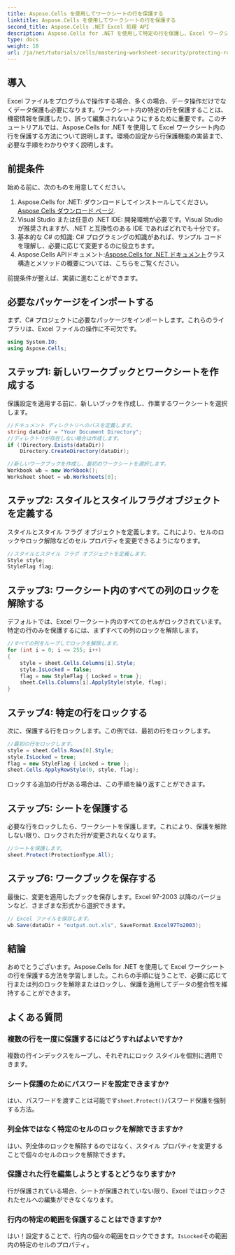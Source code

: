 ```yaml
---
title: Aspose.Cells を使用してワークシートの行を保護する
linktitle: Aspose.Cells を使用してワークシートの行を保護する
second_title: Aspose.Cells .NET Excel 処理 API
description: Aspose.Cells for .NET を使用して特定の行を保護し、Excel ワークシート内の機密情報を保護する方法を学びます。この包括的なチュートリアルでは、環境の設定からすべてをカバーしています。
type: docs
weight: 18
url: /ja/net/tutorials/cells/mastering-worksheet-security/protecting-rows/
---
```

## 導入

Excel ファイルをプログラムで操作する場合、多くの場合、データ操作だけでなくデータ保護も必要になります。ワークシート内の特定の行を保護することは、機密情報を保護したり、誤って編集されないようにするために重要です。このチュートリアルでは、Aspose.Cells for .NET を使用して Excel ワークシート内の行を保護する方法について説明します。環境の設定から行保護機能の実装まで、必要な手順をわかりやすく説明します。

## 前提条件
始める前に、次のものを用意してください。

1.  Aspose.Cells for .NET: ダウンロードしてインストールしてください。[Aspose Cells ダウンロード ページ](https://releases.aspose.com/cells/net/).
2. Visual Studio または任意の .NET IDE: 開発環境が必要です。Visual Studio が推奨されますが、.NET と互換性のある IDE であればどれでも十分です。
3. 基本的な C# の知識: C# プログラミングの知識があれば、サンプル コードを理解し、必要に応じて変更するのに役立ちます。
4.  Aspose.Cells APIドキュメント:[Aspose.Cells for .NET ドキュメント](https://reference.aspose.com/cells/net/)クラス構造とメソッドの概要については、こちらをご覧ください。

前提条件が整えば、実装に進むことができます。

## 必要なパッケージをインポートする
まず、C# プロジェクトに必要なパッケージをインポートします。これらのライブラリは、Excel ファイルの操作に不可欠です。

```csharp
using System.IO;
using Aspose.Cells;
```

## ステップ1: 新しいワークブックとワークシートを作成する
保護設定を適用する前に、新しいブックを作成し、作業するワークシートを選択します。

```csharp
//ドキュメント ディレクトリへのパスを定義します。
string dataDir = "Your Document Directory";
//ディレクトリが存在しない場合は作成します。
if (!Directory.Exists(dataDir))
    Directory.CreateDirectory(dataDir);

//新しいワークブックを作成し、最初のワークシートを選択します。
Workbook wb = new Workbook();
Worksheet sheet = wb.Worksheets[0];
```

## ステップ2: スタイルとスタイルフラグオブジェクトを定義する
スタイルとスタイル フラグ オブジェクトを定義します。これにより、セルのロックやロック解除などのセル プロパティを変更できるようになります。

```csharp
//スタイルとスタイル フラグ オブジェクトを定義します。
Style style;
StyleFlag flag;
```

## ステップ3: ワークシート内のすべての列のロックを解除する
デフォルトでは、Excel ワークシート内のすべてのセルがロックされています。特定の行のみを保護するには、まずすべての列のロックを解除します。

```csharp
//すべての列をループしてロックを解除します。
for (int i = 0; i <= 255; i++)
{
    style = sheet.Cells.Columns[i].Style;
    style.IsLocked = false;
    flag = new StyleFlag { Locked = true };
    sheet.Cells.Columns[i].ApplyStyle(style, flag);
}
```

## ステップ4: 特定の行をロックする
次に、保護する行をロックします。この例では、最初の行をロックします。

```csharp
//最初の行をロックします。
style = sheet.Cells.Rows[0].Style;
style.IsLocked = true;
flag = new StyleFlag { Locked = true };
sheet.Cells.ApplyRowStyle(0, style, flag);
```

ロックする追加の行がある場合は、この手順を繰り返すことができます。

## ステップ5: シートを保護する
必要な行をロックしたら、ワークシートを保護します。これにより、保護を解除しない限り、ロックされた行が変更されなくなります。

```csharp
//シートを保護します。
sheet.Protect(ProtectionType.All);
```

## ステップ6: ワークブックを保存する
最後に、変更を適用したブックを保存します。Excel 97-2003 以降のバージョンなど、さまざまな形式から選択できます。

```csharp
// Excel ファイルを保存します。
wb.Save(dataDir + "output.out.xls", SaveFormat.Excel97To2003);
```

## 結論
おめでとうございます。Aspose.Cells for .NET を使用して Excel ワークシートの行を保護する方法を学習しました。これらの手順に従うことで、必要に応じて行または列のロックを解除またはロックし、保護を適用してデータの整合性を維持することができます。

## よくある質問
### 複数の行を一度に保護するにはどうすればよいですか?
複数の行インデックスをループし、それぞれにロック スタイルを個別に適用できます。

### シート保護のためにパスワードを設定できますか?
はい、パスワードを渡すことは可能です`sheet.Protect()`パスワード保護を強制する方法。

### 列全体ではなく特定のセルのロックを解除できますか?
はい、列全体のロックを解除するのではなく、スタイル プロパティを変更することで個々のセルのロックを解除できます。

### 保護された行を編集しようとするとどうなりますか?
行が保護されている場合、シートが保護されていない限り、Excel ではロックされたセルへの編集ができなくなります。

### 行内の特定の範囲を保護することはできますか?
はい！設定することで、行内の個々の範囲をロックできます。`IsLocked`その範囲内の特定のセルのプロパティ。